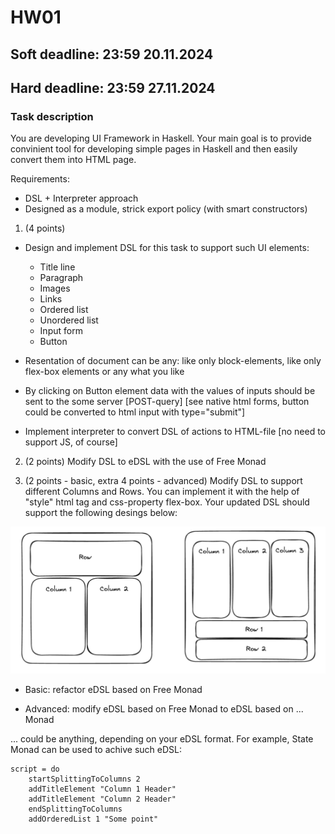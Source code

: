 # HW01
## Soft deadline: 23:59 20.11.2024
## Hard deadline: 23:59 27.11.2024

### Task description
You are developing UI Framework in Haskell. Your main goal is to provide convinient tool for developing simple pages in Haskell and then easily convert them into HTML page.


Requirements:
* DSL + Interpreter approach
* Designed as a module, strick export policy (with smart constructors)

1. (4 points)  
* Design and implement DSL for this task to support such UI elements:
    * Title line
    * Paragraph
    * Images
    * Links
    * Ordered list
    * Unordered list
    * Input form
    * Button 

* Resentation of document can be any: like only block-elements, like only flex-box elements or any what you like

* By clicking on Button element data with the values of inputs should be sent to the some server [POST-query] [see native html forms, button could be converted to html input with type="submit"]

* Implement interpreter to convert DSL of actions to HTML-file [no need to support JS, of course]

2. (2 points) Modify DSL to eDSL with the use of Free Monad 

3. (2 points - basic, extra 4 points - advanced) Modify DSL to support different Columns and Rows. You can implement it with the help of "style" html tag and css-property flex-box. Your updated DSL should support the following desings below:

![Example of supported designs](supported_designs.png)

* Basic: refactor eDSL based on Free Monad

* Advanced: modify eDSL based on Free Monad to eDSL based on ... Monad


... could be anything, depending on your eDSL format. For example, State Monad can be used to achive such eDSL:

```
script = do
    startSplittingToColumns 2
    addTitleElement "Column 1 Header"
    addTitleElement "Column 2 Header"
    endSplittingToColumns
    addOrderedList 1 "Some point"
```
